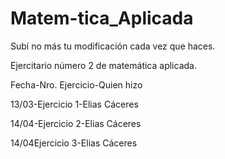 # Matem-tica_Aplicada

Subí no más tu modificación cada vez que haces.

Ejercitario número 2 de matemática aplicada.

Fecha-Nro. Ejercicio-Quien hizo

13/03-Ejercicio 1-Elias Cáceres

14/04-Ejercicio 2-Elias Cáceres

14/04Ejercicio 3-Elias Cáceres
